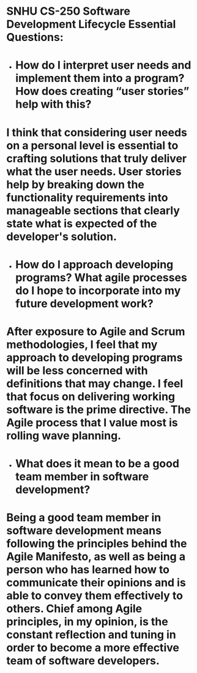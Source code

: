 # SNHU CS-250 Software Development Lifecycle Essential Questions:
* # How do I interpret user needs and implement them into a program? How does creating “user stories” help with this?
# I think that considering user needs on a personal level is essential to crafting solutions that truly deliver what the user needs. User stories help by breaking down the functionality requirements into manageable sections that clearly state what is expected of the developer's solution.
* # How do I approach developing programs? What agile processes do I hope to incorporate into my future development work?
# After exposure to Agile and Scrum methodologies, I feel that my approach to developing programs will be less concerned with definitions that may change. I feel that focus on delivering working software is the prime directive. The Agile process that I value most is rolling wave planning. 
* # What does it mean to be a good team member in software development?
# Being a good team member in software development means following the principles behind the Agile Manifesto, as well as being a person who has learned how to communicate their opinions and is able to convey them effectively to others. Chief among Agile principles, in my opinion, is the constant reflection and tuning in order to become a more effective team of software developers. 
